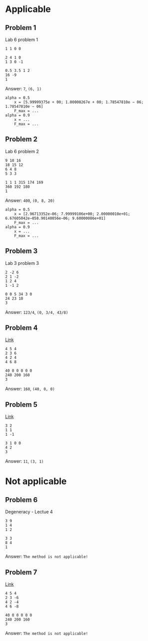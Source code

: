# Applicable

## Problem 1
Lab 6 problem 1
```
1 1 0 0

2 4 1 0
1 3 0 -1

0.5 3.5 1 2
16 -9
1
```
Answer: `7`, `(6, 1)`
```
alpha = 0.5
    x = [5.99999375e + 00; 1.00000267e + 00; 1.78547810e − 06; 1.78547810e − 06]
    F_max = ...
alpha = 0.9
    x = ...
    F_max = ...
```

## Problem 2
Lab 6 problem 2
```
9 10 16
18 15 12
6 4 8
5 3 3

1 1 1 315 174 169
360 192 180
1
```
Answer: `400`, `(0, 8, 20)`
```
alpha = 0.5
    x = [2.96713352e−06; 7.99999106e+00; 2.00000010e+01; 6.67605042e−058.90140056e−06; 9.60000086e+01]
    F_max = ...
alpha = 0.9
    x = ...
    F_max = ...
```

## Problem 3
Lab 3 problem 3
```
2 -2 6
2 1 -2
1 2 4
1 -1 2

0 0 5 34 3 0
24 23 10
3
```
Answer: `123/4`, `(0, 3/4, 43/8)`


## Problem 4
[Link](https://1cov-edu.ru/linejnoe-programmirovanie/simpleks-metod/reshenie-zadachi/)
```
4 5 4
2 3 6
4 2 4
4 6 8

40 0 0 0 0 0
240 200 160
3
```
Answer: `160`, `(40, 0, 0)`

## Problem 5
[Link](https://www.engineeringenotes.com/linear-programming/simplex-method-for-solution-of-l-p-p-with-examples-operation-research/15373)
```
3 2
1 1
1 -1

3 1 0 0
4 2
3
```
Answer: `11`, `(3, 1)`

# Not applicable
## Problem 6
Degeneracy - Lectue 4
```
3 9
1 4
1 2

3 3
8 4
1
```
Answer: `The method is not applicable!`

## Problem 7
[Link](https://1cov-edu.ru/linejnoe-programmirovanie/simpleks-metod/primer-net-resheniya/)
```
4 5 4
2 3 -6
4 2 -4
4 6 -8

40 0 0 0 0 0 
240 200 160
3
```
Answer: `The method is not applicable!`